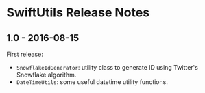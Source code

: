 SwiftUtils Release Notes
========================

1.0 - 2016-08-15
----------------

First release:
- `SnowflakeIdGenerator`: utility class to generate ID using Twitter's Snowflake algorithm.
- `DateTimeUtils`: some useful datetime utility functions.
